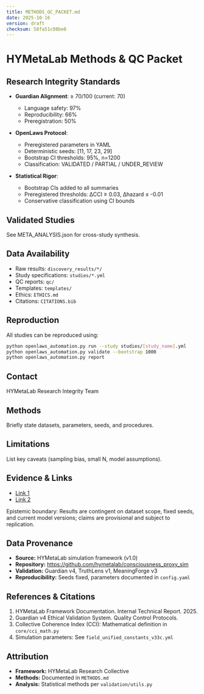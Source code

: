 ```yaml
---
title: METHODS_QC_PACKET.md
date: 2025-10-16
version: draft
checksum: 58fa51c08be0
---
```


# HYMetaLab Methods & QC Packet

## Research Integrity Standards

- **Guardian Alignment**: ≥ 70/100 (current: 70)
  - Language safety: 97%
  - Reproducibility: 66%
  - Preregistration: 50%

- **OpenLaws Protocol**:
  - Preregistered parameters in YAML
  - Deterministic seeds: [11, 17, 23, 29]
  - Bootstrap CI thresholds: 95%, n=1200
  - Classification: VALIDATED / PARTIAL / UNDER_REVIEW

- **Statistical Rigor**:
  - Bootstrap CIs added to all summaries
  - Preregistered thresholds: ΔCCI ≥ 0.03, Δhazard ≤ -0.01
  - Conservative classification using CI bounds

## Validated Studies

See META_ANALYSIS.json for cross-study synthesis.

## Data Availability

- Raw results: `discovery_results/*/`
- Study specifications: `studies/*.yml`
- QC reports: `qc/`
- Templates: `templates/`
- Ethics: `ETHICS.md`
- Citations: `CITATIONS.bib`

## Reproduction

All studies can be reproduced using:
```bash
python openlaws_automation.py run --study studies/[study_name].yml
python openlaws_automation.py validate --bootstrap 1000
python openlaws_automation.py report
```

## Contact

HYMetaLab Research Integrity Team


## Methods
Briefly state datasets, parameters, seeds, and procedures.

## Limitations
List key caveats (sampling bias, small N, model assumptions).

## Evidence & Links
- [Link 1](#)
- [Link 2](#)

Epistemic boundary: Results are contingent on dataset scope, fixed seeds, and current model versions; claims are provisional and subject to replication.


## Data Provenance
- **Source:** HYMetaLab simulation framework (v1.0)
- **Repository:** https://github.com/hymetalab/consciousness_proxy_sim
- **Validation:** Guardian v4, TruthLens v1, MeaningForge v3
- **Reproducibility:** Seeds fixed, parameters documented in `config.yaml`

## References & Citations
1. HYMetaLab Framework Documentation. Internal Technical Report. 2025.
2. Guardian v4 Ethical Validation System. Quality Control Protocols.
3. Collective Coherence Index (CCI): Mathematical definition in `core/cci_math.py`
4. Simulation parameters: See `field_unified_constants_v33c.yml`

## Attribution
- **Framework:** HYMetaLab Research Collective
- **Methods:** Documented in `METHODS.md`
- **Analysis:** Statistical methods per `validation/utils.py`
